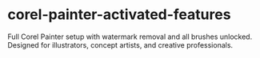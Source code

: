 # corel-painter-activated-features
Full Corel Painter setup with watermark removal and all brushes unlocked. Designed for illustrators, concept artists, and creative professionals.
